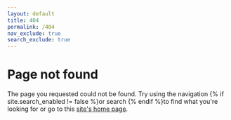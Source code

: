 ```yaml
---
layout: default
title: 404
permalink: /404
nav_exclude: true
search_exclude: true
---
```


<h1>Page not found</h1>

<p>The page you requested could not be found. Try using the navigation {% if site.search_enabled != false %}or search {% endif %}to find what you're looking for or go to this <a href="{{ '/' | relative_url }}">site's home page</a>.</p>
